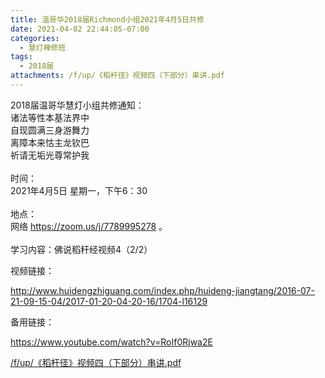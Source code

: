 ```yaml
---
title: 温哥华2018届Richmond小组2021年4月5日共修
date: 2021-04-02 22:44:05-07:00
categories:
  - 慧灯禅修班
tags:
  - 2018届
attachments: /f/up/《稻杆径》视频四（下部分）串讲.pdf
---
```

2018届温哥华慧灯小组共修通知：\
诸法等性本基法界中\
自现圆满三身游舞力\
离障本来怙主龙钦巴\
祈请无垢光尊常护我\
\
时间：\
2021年4月5日 星期一，下午6：30\
\
地点：\
网络 <https://zoom.us/j/7789995278> 。\
\
学习内容：佛说稻秆经视频4（2/2）

视频链接：

<http://www.huidengzhiguang.com/index.php/huideng-jiangtang/2016-07-21-09-15-04/2017-01-20-04-20-16/1704-l16129>

备用链接：

<https://www.youtube.com/watch?v=RoIf0Rjwa2E>

[/f/up/《稻杆径》视频四（下部分）串讲.pdf](https://s3.ap-northeast-1.wasabisys.com/hdcx/hdv/f/up/《稻杆径》视频四（下部分）串讲.pdf)